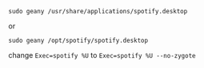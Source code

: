 `sudo geany /usr/share/applications/spotify.desktop`

or

`sudo geany /opt/spotify/spotify.desktop`

change `Exec=spotify %U` to `Exec=spotify %U --no-zygote`
